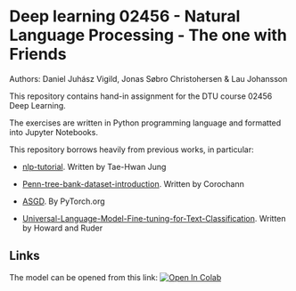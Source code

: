 # Deep learning 02456 - Natural Language Processing - The one with Friends 
Authors: Daniel Juhász Vigild, Jonas Søbro Christohersen & Lau Johansson

This repository contains hand-in assignment for the DTU course 02456 Deep Learning. 

The exercises are written in Python programming language and formatted into Jupyter Notebooks.

This repository borrows heavily from previous works, in particular:

* [nlp-tutorial](https://github.com/graykode/nlp-tutorial/tree/master/3-3.Bi-LSTM). Written by Tae-Hwan Jung

* [Penn-tree-bank-dataset-introduction](https://corochann.com/penn-tree-bank-ptb-dataset-introduction-1456.html). Written by Corochann


* [ASGD](https://pytorch.org/docs/stable/_modules/torch/optim/asgd.html). By PyTorch.org


* [Universal-Language-Model-Fine-tuning-for-Text-Classification](https://www.aclweb.org/anthology/P18-1031.pdf?fbclid=IwAR0-TADs3LWh74b4xbA2QW5OYM5-_5iFu2EBjd_0-KVWOUytnBV5TeS9KGo). Written by Howard and Ruder




## Links

The model can be opened from this link:
[![Open In Colab](https://colab.research.google.com/assets/colab-badge.svg)](https://colab.research.google.com/github/LauJohansson/deeplearning_NLP_friends/Merge_af_NLP_Friends.ipynb])




